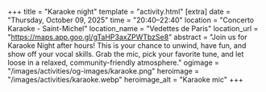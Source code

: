 +++
title = "Karaoke night"
template = "activity.html"
[extra]
  date = "Thursday, October 09, 2025"
  time = "20:40–22:40"
  location = "Concerto Karaoke - Saint-Michel"
  location_name = "Vedettes de Paris"
  location_url = "https://maps.app.goo.gl/gTaHP3axZPWTbzSe8"
  abstract = "Join us for Karaoke Night after hours! This is your chance to unwind, have fun, and show off your vocal skills. Grab the mic, pick your favorite tune, and let loose in a relaxed, community-friendly atmosphere."
  ogimage = "/images/activities/og-images/karaoke.png"
  heroimage = "/images/activities/karaoke.webp"
  heroimage_alt = "Karaoke mic"
+++

